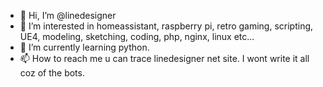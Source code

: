 - 👋 Hi, I’m @linedesigner
- 👀 I’m interested in homeassistant, raspberry pi, retro gaming, scripting, UE4, modeling, sketching, coding, php, nginx, linux etc...
- 🌱 I’m currently learning python. 
- 📫 How to reach me u can trace linedesigner net site. I wont write it all coz of the bots. 


<!---
linedesigner/linedesigner is a ✨ special ✨ repository because its `README.md` (this file) appears on your GitHub profile.
You can click the Preview link to take a look at your changes.
--->
